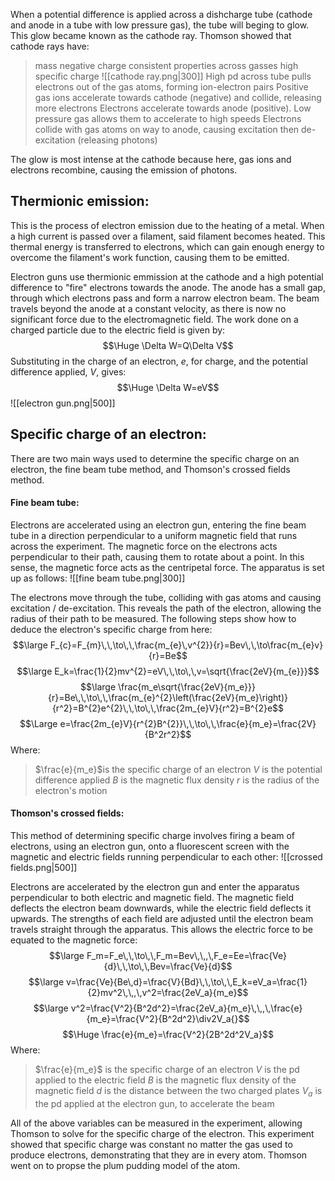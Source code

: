 
When a potential difference is applied across a dishcharge tube (cathode and anode in a tube with low pressure gas), the tube will beging to glow. This glow became known as the cathode ray. Thomson showed that cathode rays have:
> mass
> negative charge
> consistent properties across gasses
> high specific charge
![[cathode ray.png|300]]
> High pd across tube pulls electrons out of the gas atoms, forming ion-electron pairs
> Positive gas ions accelerate towards cathode (negative) and collide, releasing more electrons
> Electrons accelerate towards anode (positive). Low pressure gas allows them to accelerate to high speeds
> Electrons collide with gas atoms on way to anode, causing excitation then de-excitation (releasing photons)

The glow is most intense at the cathode because here, gas ions and electrons recombine, causing the emission of photons.

## Thermionic emission:

This is the process of electron emission due to the heating of a metal. When a high current is passed over a filament, said filament becomes heated. This thermal energy is transferred to electrons, which can gain enough energy to overcome the filament's work function, causing them to be emitted. 

Electron guns use thermionic emmission at the cathode and a high potential difference to "fire" electrons towards the anode. The anode has a small gap, through which electrons pass and form a narrow electron beam. The beam travels beyond the anode at a constant velocity, as there is now no significant force due to the electromagnetic field. The work done on a charged particle due to the electric field is given by:
$$\Huge \Delta W=Q\Delta V$$
Substituting in the charge of an electron, $e$, for charge, and the potential difference applied, $V$, gives:
$$\Huge \Delta W=eV$$
![[electron gun.png|500]]

## Specific charge of an electron:

There are two main ways used to determine the specific charge on an electron, the fine beam tube method, and Thomson's crossed fields method.

#### Fine beam tube:
Electrons are accelerated using an electron gun, entering the fine beam tube in a direction perpendicular to a uniform magnetic field that runs across the experiment. The magnetic force on the electrons acts perpendicular to their path, causing them to rotate about a point. In this sense, the magnetic force acts as the centripetal force. The apparatus is set up as follows:
![[fine beam tube.png|300]]

The electrons move through the tube, colliding with gas atoms and causing excitation / de-excitation. This reveals the path of the electron, allowing the radius of their path to be measured. The following steps show how to deduce the electron's specific charge from here:
$$\large F_{c}=F_{m}\,\,\to\,\,\frac{m_{e}\,v^{2}}{r}=Bev\,\,\to\frac{m_{e}v}{r}=Be$$
$$\large E_k=\frac{1}{2}mv^{2}=eV\,\,\to\,\,v=\sqrt{\frac{2eV}{m_{e}}}$$
$$\large \frac{m_e\sqrt{\frac{2eV}{m_e}}}{r}=Be\,\,\to\,\,\frac{m_{e}^{2}\left(\frac{2eV}{m_e}\right)}{r^2}=B^{2}e^{2}\,\,\to\,\,\frac{2m_{e}V}{r^2}=B^{2}e$$
$$\Large e=\frac{2m_{e}V}{r^{2}B^{2}}\,\,\to\,\,\frac{e}{m_e}=\frac{2V}{B^2r^2}$$
Where:
>$\frac{e}{m_e}$is the specific charge of an electron
>$V$ is the potential difference applied
>$B$ is the magnetic flux density
>$r$ is the radius of the electron's motion

#### Thomson's crossed fields:

This method of determining specific charge involves firing a beam of electrons, using an electron gun, onto a fluorescent screen with the magnetic and electric fields running perpendicular to each other:
![[crossed fields.png|500]]

Electrons are accelerated by the electron gun and enter the apparatus perpendicular to both electric and magnetic field. The magnetic field deflects the electron beam downwards, while the electric field deflects it upwards. The strengths of each field are adjusted until the electron beam travels straight through the apparatus. This allows the electric force to be equated to the magnetic force:
$$\large F_m=F_e\,\,\to\,\,F_m=Bev\,\,,\,F_e=Ee=\frac{Ve}{d}\,\,\to\,\,Bev=\frac{Ve}{d}$$
$$\large v=\frac{Ve}{Be\,d}=\frac{V}{Bd}\,\,\to\,\,E_k=eV_a=\frac{1}{2}mv^2\,\,,\,v^2=\frac{2eV_a}{m_e}$$
$$\large v^2=\frac{V^2}{B^2d^2}=\frac{2eV_a}{m_e}\,\,,\,\frac{e}{m_e}=\frac{V^2}{B^2d^2}\div2V_a{}$$
$$\Huge \frac{e}{m_e}=\frac{V^2}{2B^2d^2V_a}$$
Where:
>$\frac{e}{m_e}$ is the specific charge of an electron
>$V$ is the pd applied to the electric field
>$B$ is the magnetic flux density of the magnetic field
>$d$ is the distance between the two charged plates
>$V_a$ is the pd applied at the electron gun, to accelerate the beam

All of the above variables can be measured in the experiment, allowing Thomson to solve for the specific charge of the electron. This experiment showed that specific charge was constant no matter the gas used to produce electrons, demonstrating that they are in every atom. Thomson went on to propse the plum pudding model of the atom.